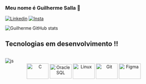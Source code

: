 ### Meu nome é Guilherme Salla 🤙
[![Linkedin](https://img.shields.io/badge/LinkedIn-0077B5?style=for-the-badge&logo=linkedin&logoColor=white)](https://linkedin.com/in/guilherme-kcs)
[![Insta](https://img.shields.io/badge/Instagram-E4405F?style=for-the-badge&logo=instagram&logoColor=white)](https://instagram.com/__kohler)

![Guilherme GitHub stats](https://github-readme-stats.vercel.app/api?username=GuilhermeKCS&show_icons=true&theme=dracula)

## Tecnologias em desenvolvimento !!

<div style="display: inline_block"><br/>

<img align="center" alt="js" src="https://img.shields.io/badge/JavaScript-F7DF1E?style=for-the-badge&logo=javascript&logoColor=black" />
</div>
<div style="display: inline_block" align="center">
 <img align="center" alt="C" height="50" width="70" src="https://cdn.jsdelivr.net/gh/devicons/devicon/icons/c/c-original.svg"/>
 <img align="center" alt="Oracle SQL" height="47" width="70" src="https://user-images.githubusercontent.com/87160095/199339101-f632e940-ba2a-482b-8ddb-0de21785d7b1.svg"/>
<img align="center" alt="Linux" height="50" width="70" src="https://cdn.jsdelivr.net/gh/devicons/devicon/icons/linux/linux-original.svg"/>
 <img align="center" alt="Git" height="50" width="70" src="https://cdn.jsdelivr.net/gh/devicons/devicon/icons/git/git-original.svg"/>
 <img align="center" alt="Figma" height="50" width="70" src="https://cdn.jsdelivr.net/gh/devicons/devicon/icons/figma/figma-original.svg"/>

